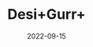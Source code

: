 ---
title: 'Desi+Gurr+'
date: '2022-09-15' 
metatag: '' 
inventory: '0' 
draft: false 
# meta description 
shortDescripton: ''
description: 'Food+Product'
longdescription: ''
featured: True
# product Price
price: '160.0'
# Product Short Description
shortDescription: ''
productID: 'D53A464B-2025-ED11-9968-005056B3A416'
type: 'products'
category: 'Food+Product' 
thumnailproduct: 'https://aminsaddiquidawakhana.eralive.net/images/products/D53A464B-2025-ED11-9968-005056B3A4161.png' 
images:
  - image: 'images/products/D53A464B-2025-ED11-9968-005056B3A4161.png'  
Variants:
---